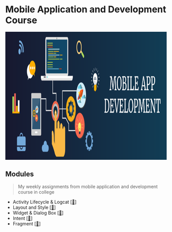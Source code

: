 # Mobile Application and Development Course
<img src="https://github.com/Bayunova28/Mobile_Application_and_Development/blob/main/Mobile-App-Development-Company-Jabalpur.png" width="1000" height="400">

## Modules
> My weekly assignments from mobile application and development course in college
- Activity Lifecycle & Logcat [[📂](https://github.com/Bayunova28/Mobile_Application_and_Development/tree/main/Activity%20Lifecycle%20%26%20Logcat)]
- Layout and Style [[📂](https://github.com/Bayunova28/Mobile_Application_and_Development/tree/main/Layout%20and%20Style)]
- Widget & Dialog Box [[📂](https://github.com/Bayunova28/Mobile_Application_and_Development/tree/main/Widget%20%26%20Dialog%20Box)]
- Intent [[📂](https://github.com/Bayunova28/Mobile_Application_and_Development/tree/main/Intent)]
- Fragment [[📂](https://github.com/Bayunova28/Mobile_Application_and_Development/tree/main/Fragment)]
